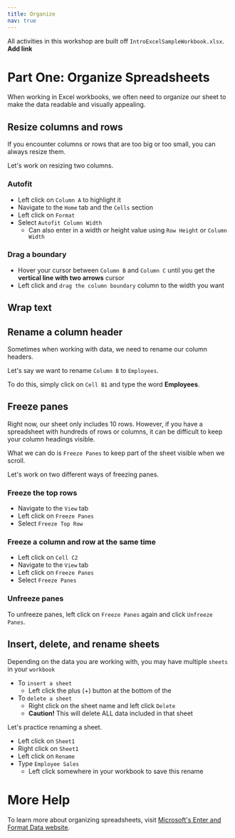 ```yaml
---
title: Organize
nav: true
---
```

All activities in this workshop are built off `IntroExcelSampleWorkbook.xlsx`. **Add link**

# Part One: Organize Spreadsheets

When working in Excel workbooks, we often need to organize our sheet to make the data readable and visually appealing.

## Resize columns and rows
If you encounter columns or rows that are too big or too small, you can always resize them.

Let's work on resizing two columns.

### Autofit
* Left click on `Column A` to highlight it
* Navigate to the `Home` tab and the `Cells` section
* Left click on `Format`
* Select `Autofit Column Width`
  * Can also enter in a width or height value using `Row Height` or `Column Width`

### Drag a boundary
* Hover your cursor between `Column B` and `Column C` until you get the **vertical line with two arrows** cursor
* Left click and `drag the column boundary` column to the width you want

## Wrap text

## Rename a column header
Sometimes when working with data, we need to rename our column headers.

Let's say we want to rename `Column B` to `Employees`.

To do this, simply click on `Cell B1` and type the word **Employees**.

## Freeze panes
Right now, our sheet only includes 10 rows. However, if you have a spreadsheet with hundreds of rows or columns, it can be difficult to keep your column headings visible.

What we can do is `Freeze Panes` to keep part of the sheet visible when we scroll.

Let's work on two different ways of freezing panes.

### Freeze the top rows
* Navigate to the `View` tab
* Left click on `Freeze Panes`
* Select `Freeze Top Row`

### Freeze a column and row at the same time
* Left click on `Cell C2`
* Navigate to the `View` tab
* Left click on `Freeze Panes`
* Select `Freeze Panes`

### Unfreeze panes
To unfreeze panes, left click on `Freeze Panes` again and click `Unfreeze Panes`.

## Insert, delete, and rename sheets
Depending on the data you are working with, you may have multiple `sheets` in your `workbook`

* To `insert a sheet`
  * Left click the plus (+) button at the bottom of the 
* To `delete a sheet`
  * Right click on the sheet name and left click `Delete`
  * **Caution!** This will delete ALL data included in that sheet

Let's practice renaming a sheet.
* Left click on `Sheet1`
* Right click on `Sheet1`
* Left click on `Rename`
* Type `Employee Sales`
  * Left click somewhere in your workbook to save this rename

# More Help

To learn more about organizing spreadsheets, visit [Microsoft's Enter and Format Data website](https://support.office.com/en-us/article/enter-and-format-data-fef13169-0a84-4b92-a5ab-d856b0d7c1f7?ui=en-US&rs=en-US&ad=US#ID0EAABAAA=Layout).